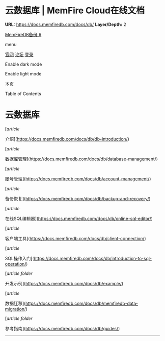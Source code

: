 # 云数据库 | MemFire Cloud在线文档

**URL:** https://docs.memfiredb.com/docs/db/
**Layer/Depth:** 2

[MemFireDB备份 6](/)

menu

[官网](https://memfiredb.com/)
[论坛](https://community.memfiredb.com/)
[登录](https://cloud.memfiredb.com/auth/login)

Enable dark mode

Enable light mode

本页

Table of Contents

# 云数据库

[*article*

介绍](https://docs.memfiredb.com/docs/db/db-introduction/)

[*article*

数据库管理](https://docs.memfiredb.com/docs/db/database-management/)

[*article*

账号管理](https://docs.memfiredb.com/docs/db/account-management/)

[*article*

备份恢复](https://docs.memfiredb.com/docs/db/backup-and-recovery/)

[*article*

在线SQL编辑器](https://docs.memfiredb.com/docs/db/online-sql-editor/)

[*article*

客户端工具](https://docs.memfiredb.com/docs/db/client-connection/)

[*article*

SQL操作入门](https://docs.memfiredb.com/docs/db/introduction-to-sql-operation/)

[*article*
*folder*

开发示例](https://docs.memfiredb.com/docs/db/example/)

[*article*

数据迁移](https://docs.memfiredb.com/docs/db/memfiredb-data-migration/)

[*article*
*folder*

参考指南](https://docs.memfiredb.com/docs/db/guides/)

---